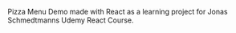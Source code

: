 Pizza Menu Demo made with React as a learning project for Jonas Schmedtmanns Udemy React Course.



